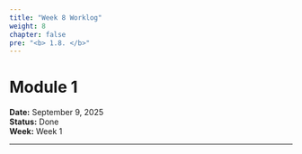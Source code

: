 ```yaml
---
title: "Week 8 Worklog"
weight: 8
chapter: false
pre: "<b> 1.8. </b>"
---
```


# Module 1

**Date:** September 9, 2025  
**Status:** Done  
**Week:** Week 1  

---
